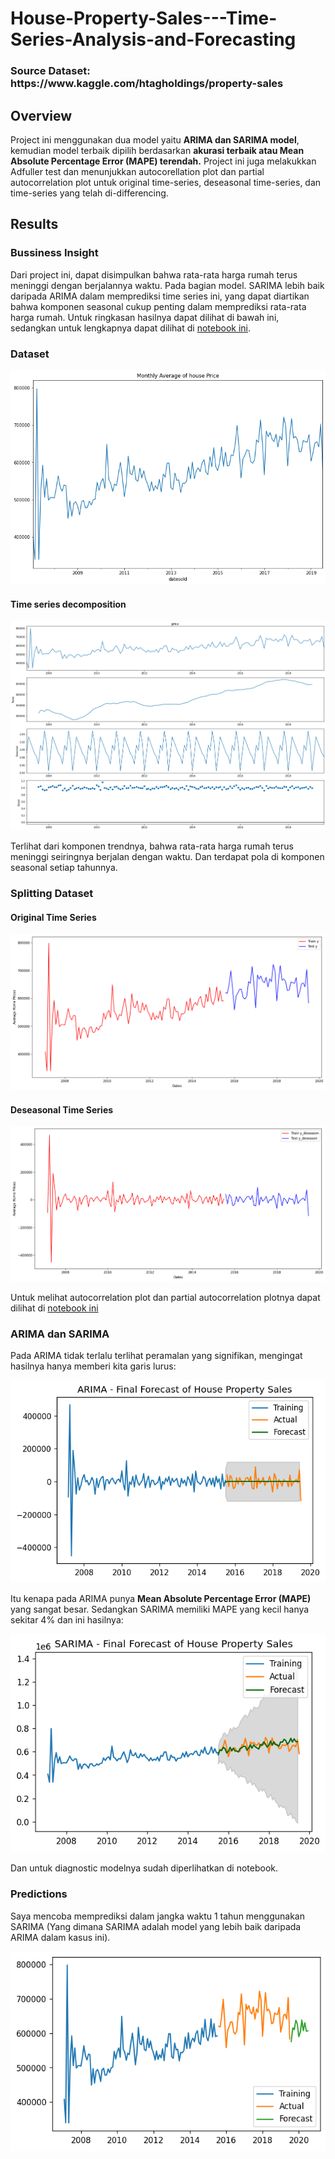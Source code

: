# House-Property-Sales---Time-Series-Analysis-and-Forecasting

<h3>Source Dataset: https://www.kaggle.com/htagholdings/property-sales </h3>

## Overview

Project ini menggunakan dua model yaitu <b>ARIMA dan SARIMA model</b>, kemudian model terbaik dipilih berdasarkan <b>akurasi terbaik atau Mean Absolute Percentage Error (MAPE) terendah.</b> Project ini juga melakukkan Adfuller test dan menunjukkan autocorellation plot dan partial autocorrelation plot untuk original time-series, deseasonal time-series, dan time-series yang telah di-differencing. 

## Results

### Bussiness Insight

Dari project ini, dapat disimpulkan bahwa rata-rata harga rumah terus meninggi dengan berjalannya waktu. Pada bagian model. SARIMA lebih baik daripada ARIMA dalam memprediksi time series ini, yang dapat diartikan bahwa komponen seasonal cukup penting dalam memprediksi rata-rata harga rumah. Untuk ringkasan hasilnya dapat dilihat di bawah ini, sedangkan untuk lengkapnya dapat dilihat di [notebook ini](https://github.com/Stev-create/House-Property-Sales---Time-Series-Analysis-and-Forecasting/blob/master/House%20Property%20Sales.ipynb).

### Dataset

![GitHub Logo](/images/1.png)

#### Time series decomposition

![GitHub Logo](/images/7.png)

Terlihat dari komponen trendnya, bahwa rata-rata harga rumah terus meninggi seiringnya berjalan dengan waktu. Dan terdapat pola di komponen seasonal setiap tahunnya. 


### Splitting Dataset 

#### Original Time Series

![GitHub Logo](/images/2.png)

#### Deseasonal Time Series

![GitHub Logo](/images/3.png)

Untuk melihat autocorrelation plot dan partial autocorrelation plotnya dapat dilihat di [notebook ini](https://github.com/Stev-create/House-Property-Sales---Time-Series-Analysis-and-Forecasting/blob/master/House%20Property%20Sales.ipynb)

### ARIMA dan SARIMA 

Pada ARIMA tidak terlalu terlihat peramalan yang signifikan, mengingat hasilnya hanya memberi kita garis lurus:

![GitHub Logo](/images/4.png)

Itu kenapa pada ARIMA punya <b>Mean Absolute Percentage Error (MAPE)</b> yang sangat besar. Sedangkan SARIMA memiliki MAPE yang kecil hanya sekitar 4% dan ini hasilnya:

![GitHub Logo](/images/6.png)

Dan untuk diagnostic modelnya sudah diperlihatkan di notebook. 

### Predictions

Saya mencoba memprediksi dalam jangka waktu 1 tahun menggunakan SARIMA (Yang dimana SARIMA adalah model yang lebih baik daripada ARIMA dalam kasus ini).

![GitHub Logo](/images/pred.png)





